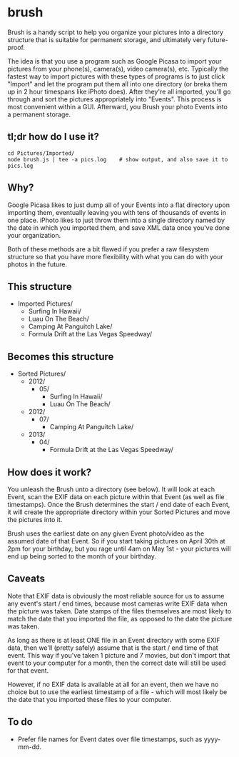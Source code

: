 # brush

Brush is a handy script to help you organize your pictures into a directory structure
that is suitable for permanent storage, and ultimately very future-proof.

The idea is that you use a program such as Google Picasa to import your pictures from
your phone(s), camera(s), video camera(s), etc. Typically the fastest way to
import pictures with these types of programs is to just click "Import" and let the
program put them all into one directory (or breka them up in 2 hour timespans like
iPhoto does). After they're all imported, you'll go through and sort the pictures
appropriately into "Events". This process is most convenient within a GUI. Afterward,
you Brush your photo Events into a permanent storage.

## tl;dr how do I use it?

```
cd Pictures/Imported/
node brush.js | tee -a pics.log    # show output, and also save it to pics.log
```

## Why?

Google Picasa likes to just dump all of your Events into a flat directory upon
importing them, eventually leaving you with tens of thousands of events in one place.
iPhoto likes to just throw them into a single directory named by the date in which
you imported them, and save XML data once you've done your organization.

Both of these methods are a bit flawed if you prefer a raw filesystem structure so
that you have more flexibility with what you can do with your photos in the future.

## This structure

* Imported Pictures/
	* Surfing In Hawaii/
	* Luau On The Beach/
	* Camping At Panguitch Lake/
	* Formula Drift at the Las Vegas Speedway/

## Becomes this structure

* Sorted Pictures/
	* 2012/
		* 05/
			* Surfing In Hawaii/
			* Luau On The Beach/
	* 2012/
		* 07/
			* Camping At Panguitch Lake/
	* 2013/
		* 04/
			* Formula Drift at the Las Vegas Speedway/

## How does it work?

You unleash the Brush unto a directory (see below). It will look at each Event,
scan the EXIF data on each picture within that Event (as well as file timestamps).
Once the Brush determines the start / end date of each Event, it will create the
appropriate directory within your Sorted Pictures and move the pictures into it.

Brush uses the earliest date on any given Event photo/video as the assumed date
of that Event. So if you start taking pictures on April 30th at 2pm for your
birthday, but you rage until 4am on May 1st - your pictures will end up being
sorted to the month of your birthday.

## Caveats

Note that EXIF data is obviously the most reliable source for us to assume any
event's start / end times, because most cameras write EXIF data when the picture
was taken. Date stamps of the files themselves are most likely to match the date
that you imported the file, as opposed to the date the picture was taken.

As long as there is at least ONE file in an Event directory with some EXIF data,
then we'll (pretty safely) assume that is the start / end time of that event.
This way if you've taken 1 picture and 7 movies, but don't import that event to
your computer for a month, then the correct date will still be used for that
event.

However, if no EXIF data is available at all for an event, then we have no choice
but to use the earliest timestamp of a file - which will most likely be the
date that you imported these files to your computer.

## To do

* Prefer file names for Event dates over file timestamps, such as yyyy-mm-dd.

